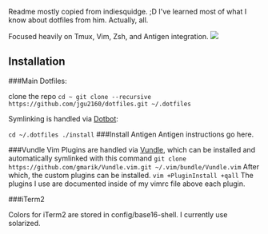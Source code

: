 Readme mostly copied from indiesquidge. ;D I've learned most of what I know about dotfiles from him. Actually, all.

Focused heavily on Tmux, Vim, Zsh, and Antigen integration.
![](http://i.imgur.com/rph6IE9.png)

## Installation

###Main Dotfiles:

clone the repo
``
cd ~
git clone --recursive https://github.com/jgu2160/dotfiles.git ~/.dotfiles
``

Symlinking is handled via [Dotbot](https://github.com/anishathalye/dotbot):

``
cd ~/.dotfiles
./install
``
###Install Antigen
Antigen instructions go here.

###Vundle
Vim Plugins are handled via [Vundle](https://github.com/gmarik/Vundle.vim),
which can be installed and automatically symlinked with this command
``
git clone https://github.com/gmarik/Vundle.vim.git ~/.vim/bundle/Vundle.vim
``
After which, the custom plugins can be installed.
``
vim +PluginInstall +qall
``
The plugins I use are documented inside of my vimrc file above each plugin.

###iTerm2

Colors for iTerm2 are stored in config/base16-shell. I currently use solarized.
